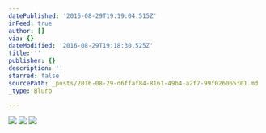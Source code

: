 ```yaml
---
datePublished: '2016-08-29T19:19:04.515Z'
inFeed: true
author: []
via: {}
dateModified: '2016-08-29T19:18:30.525Z'
title: ''
publisher: {}
description: ''
starred: false
sourcePath: _posts/2016-08-29-d6ffaf84-8161-49b4-a2f7-99f026065301.md
_type: Blurb

---
```

![](https://the-grid-user-content.s3-us-west-2.amazonaws.com/22a8c63d-7f1f-4ce3-ab61-5a9da61968ff.jpg)
![](https://the-grid-user-content.s3-us-west-2.amazonaws.com/ee557381-0be9-4608-9809-17f3c6b9eddd.jpg)
![](https://the-grid-user-content.s3-us-west-2.amazonaws.com/4b803dbd-89b3-4034-bd08-b017eb38cacd.jpg)